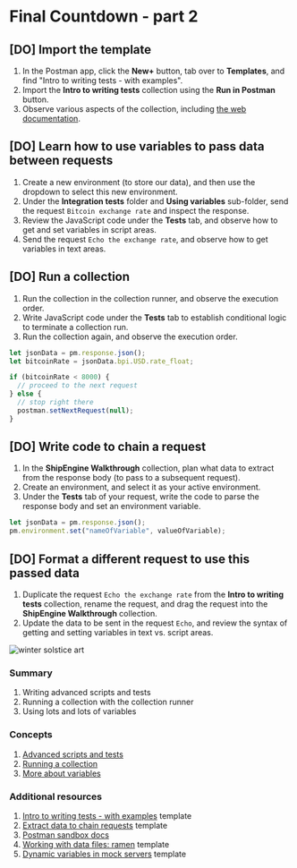# Final Countdown - part 2

## [DO] Import the template

1. In the Postman app, click the **New+** button, tab over to **Templates**, and find "Intro to writing tests - with examples".
1. Import the **Intro to writing tests** collection using the **Run in Postman** button.
1. Observe various aspects of the collection, including [the web documentation](https://documenter.getpostman.com/view/1559645/RzZFCGFR?version=latest).

## [DO] Learn how to use variables to pass data between requests

1. Create a new environment (to store our data), and then use the dropdown to select this new environment.
1. Under the **Integration tests** folder and **Using variables** sub-folder, send the request `Bitcoin exchange rate` and inspect the response.
1. Review the JavaScript code under the **Tests** tab, and observe how to get and set variables in script areas.
1. Send the request `Echo the exchange rate`, and observe how to get variables in text areas.

## [DO] Run a collection

1. Run the collection in the collection runner, and observe the execution order.
1. Write JavaScript code under the **Tests** tab to establish conditional logic to terminate a collection run.
1. Run the collection again, and observe the execution order.

```javascript
let jsonData = pm.response.json();
let bitcoinRate = jsonData.bpi.USD.rate_float;

if (bitcoinRate < 8000) {
  // proceed to the next request
} else {
  // stop right there
  postman.setNextRequest(null);
}
```

## [DO] Write code to chain a request

1. In the **ShipEngine Walkthrough** collection, plan what data to extract from the response body (to pass to a subsequent request).
1. Create an environment, and select it as your active environment.
1. Under the **Tests** tab of your request, write the code to parse the response body and set an environment variable.

```javascript
let jsonData = pm.response.json();
pm.environment.set("nameOfVariable", valueOfVariable);
```

## [DO] Format a different request to use this passed data

1. Duplicate the request `Echo the exchange rate` from the **Intro to writing tests** collection, rename the request, and drag the request into the **ShipEngine Walkthrough** collection.
1. Update the data to be sent in the request `Echo`, and review the syntax of getting and setting variables in text vs. script areas.

![[winter solstice art](https://apod.nasa.gov/apod/image/1712/WinterSolsticeMW_Seip.jpg)](https://apod.nasa.gov/apod/image/1712/WinterSolsticeMW_Seip.jpg)

### Summary

1. Writing advanced scripts and tests
1. Running a collection with the collection runner
1. Using lots and lots of variables

### Concepts

1. [Advanced scripts and tests](https://learning.postman.com/docs/postman/collection-runs/building-workflows/)
1. [Running a collection](https://learning.postman.com/docs/postman/collection-runs/intro-to-collection-runs/)
1. [More about variables](https://learning.postman.com/docs/postman/variables-and-environments/variables/)

### Additional resources

1. [Intro to writing tests - with examples](https://explore.postman.com/templates/198/intro-to-writing-tests---with-examples) template
1. [Extract data to chain requests](https://explore.postman.com/templates/1616/extract-data-to-chain-requests) template
1. [Postman sandbox docs](https://learning.postman.com/docs/postman/scripts/postman-sandbox/)
1. [Working with data files: ramen](https://explore.postman.com/templates/1433/working-with-data-files-ramen) template
1. [Dynamic variables in mock servers](https://explore.postman.com/templates/3360/dynamic-variables-in-mock-servers) template

